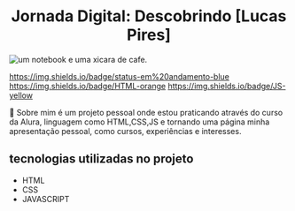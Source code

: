 <h1 align="center"> Jornada Digital: Descobrindo [Lucas Pires] </h1>

![um notebook e uma xicara de cafe.](/image/https://pasteboard.co/lFM2nFgxVjDI.jpg "notebook e cafe.")

https://img.shields.io/badge/status-em%20andamento-blue
https://img.shields.io/badge/HTML-orange
https://img.shields.io/badge/JS-yellow

:page_facing_up: Sobre mim é um projeto pessoal onde estou praticando através do curso da Alura, linguagem como HTML,CSS,JS e tornando uma página minha apresentação pessoal, como cursos, experiências e interesses.

## tecnologias utilizadas no projeto
* HTML
* CSS
* JAVASCRIPT




